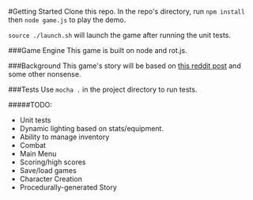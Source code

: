 #Getting Started
Clone this repo.
In the repo's directory, run `npm install` then `node game.js` to play the demo.

`source ./launch.sh` will launch the game after running the unit tests.

###Game Engine
This game is built on node and rot.js.

###Background
This game's story will be based on [this reddit post](https://www.reddit.com/r/rpg/comments/3vsob5/tell_me_a_decent_plot_in_just_under_100_words/cxqw0x7) and some other nonsense.

###Tests
Use `mocha .` in the project directory to run tests.


#####TODO:
* Unit tests
* Dynamic lighting based on stats/equipment.
* Ability to manage inventory
* Combat
* Main Menu
* Scoring/high scores
* Save/load games
* Character Creation
* Procedurally-generated Story